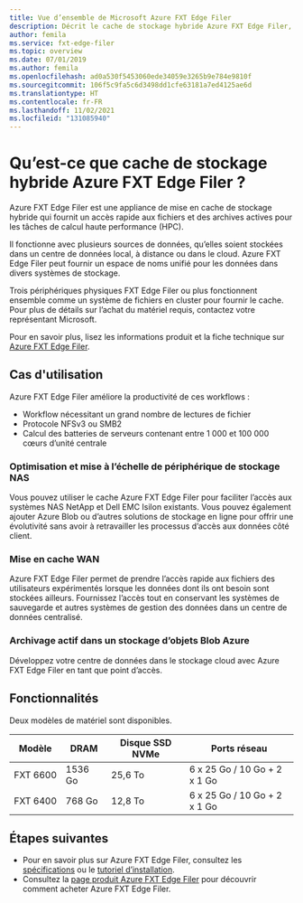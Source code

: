```yaml
---
title: Vue d’ensemble de Microsoft Azure FXT Edge Filer
description: Décrit le cache de stockage hybride Azure FXT Edge Filer, une solution active d’accélérateur d’accès aux archives et aux fichiers pour les tâches de calcul haute performance.
author: femila
ms.service: fxt-edge-filer
ms.topic: overview
ms.date: 07/01/2019
ms.author: femila
ms.openlocfilehash: ad0a530f5453060ede34059e3265b9e784e9810f
ms.sourcegitcommit: 106f5c9fa5c6d3498dd1cfe63181a7ed4125ae6d
ms.translationtype: HT
ms.contentlocale: fr-FR
ms.lasthandoff: 11/02/2021
ms.locfileid: "131085940"
---
```

# <a name="what-is-azure-fxt-edge-filer-hybrid-storage-cache"></a>Qu’est-ce que cache de stockage hybride Azure FXT Edge Filer ?

Azure FXT Edge Filer est une appliance de mise en cache de stockage hybride qui fournit un accès rapide aux fichiers et des archives actives pour les tâches de calcul haute performance (HPC).

Il fonctionne avec plusieurs sources de données, qu’elles soient stockées dans un centre de données local, à distance ou dans le cloud. Azure FXT Edge Filer peut fournir un espace de noms unifié pour les données dans divers systèmes de stockage.

Trois périphériques physiques FXT Edge Filer ou plus fonctionnent ensemble comme un système de fichiers en cluster pour fournir le cache. Pour plus de détails sur l’achat du matériel requis, contactez votre représentant Microsoft.

Pour en savoir plus, lisez les informations produit et la fiche technique sur [Azure FXT Edge Filer](https://azure.microsoft.com/services/fxt-edge-filer/).

## <a name="use-cases"></a>Cas d'utilisation

Azure FXT Edge Filer améliore la productivité de ces workflows :

* Workflow nécessitant un grand nombre de lectures de fichier
* Protocole NFSv3 ou SMB2
* Calcul des batteries de serveurs contenant entre 1 000 et 100 000 cœurs d’unité centrale

### <a name="nas-optimization-and-scaling"></a>Optimisation et mise à l’échelle de périphérique de stockage NAS

Vous pouvez utiliser le cache Azure FXT Edge Filer pour faciliter l’accès aux systèmes NAS NetApp et Dell EMC Isilon existants. Vous pouvez également ajouter Azure Blob ou d’autres solutions de stockage en ligne pour offrir une évolutivité sans avoir à retravailler les processus d’accès aux données côté client.

### <a name="wan-caching"></a>Mise en cache WAN

Azure FXT Edge Filer permet de prendre l’accès rapide aux fichiers des utilisateurs expérimentés lorsque les données dont ils ont besoin sont stockées ailleurs. Fournissez l’accès tout en conservant les systèmes de sauvegarde et autres systèmes de gestion des données dans un centre de données centralisé.

### <a name="active-archive-in-azure-blob"></a>Archivage actif dans un stockage d’objets Blob Azure

Développez votre centre de données dans le stockage cloud avec Azure FXT Edge Filer en tant que point d’accès.

## <a name="features"></a>Fonctionnalités

Deux modèles de matériel sont disponibles.

| Modèle | DRAM | Disque SSD NVMe | Ports réseau |
|-------|------|----------|---------------|
| FXT 6600 | 1536 Go | 25,6 To | 6 x 25 Go / 10 Go + 2 x 1 Go |
| FXT 6400 | 768 Go | 12,8 To | 6 x 25 Go / 10 Go + 2 x 1 Go |

## <a name="next-steps"></a>Étapes suivantes

* Pour en savoir plus sur Azure FXT Edge Filer, consultez les [spécifications](specs.md) ou le [tutoriel d’installation](install.md).
* Consultez la [page produit Azure FXT Edge Filer](https://azure.microsoft.com/services/fxt-edge-filer/) pour découvrir comment acheter Azure FXT Edge Filer.
